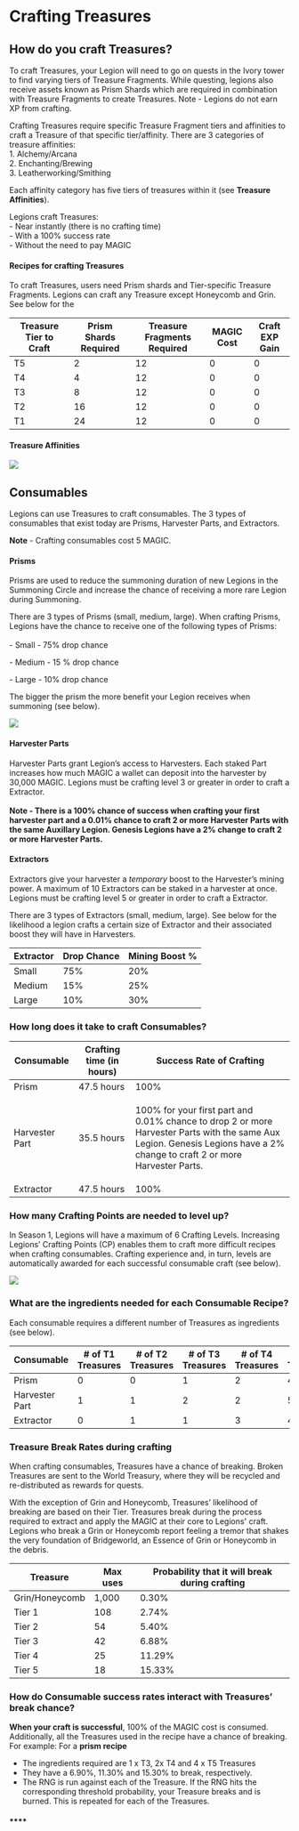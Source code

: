# Crafting Treasures

## How do you craft Treasures?

To craft Treasures, your Legion will need to go on quests in the Ivory tower to find varying tiers of Treasure Fragments. While questing, legions also receive assets known as Prism Shards which are required in combination with Treasure Fragments to create Treasures.  Note - Legions do not earn XP from crafting.

Crafting Treasures require specific Treasure Fragment tiers and affinities to craft a Treasure of that specific tier/affinity. There are 3 categories of treasure affinities:\
&#x20;    1\.  Alchemy/Arcana\
&#x20;    2\. Enchanting/Brewing\
&#x20;    3\. Leatherworking/Smithing

Each affinity category has five tiers of treasures within it (see **Treasure Affinities**).&#x20;

Legions craft Treasures:\
&#x20;    \- Near instantly (there is no crafting time)\
&#x20;    \- With a 100% success rate\
&#x20;    \- Without the need to pay MAGIC

#### Recipes for crafting Treasures

To craft Treasures, users need Prism shards and Tier-specific Treasure Fragments. Legions can craft any Treasure except Honeycomb and Grin. See below for the

| Treasure Tier to Craft | Prism Shards Required | Treasure Fragments Required | MAGIC Cost | Craft EXP Gain |
| ---------------------- | --------------------- | --------------------------- | ---------- | -------------- |
| T5                     | 2                     | 12                          | 0          | 0              |
| T4                     | 4                     | 12                          | 0          | 0              |
| T3                     | 8                     | 12                          | 0          | 0              |
| T2                     | 16                    | 12                          | 0          | 0              |
| T1                     | 24                    | 12                          | 0          | 0              |

#### Treasure Affinities

![](../../../.gitbook/assets/Treasures-affinities.jpg)

## Consumables

Legions can use Treasures to craft consumables. The 3 types of consumables that exist today are Prisms, Harvester Parts, and Extractors.&#x20;

**Note** - Crafting consumables cost 5 MAGIC.

#### Prisms

Prisms are used to reduce the summoning duration of new Legions in the Summoning Circle and increase the chance of receiving a more rare Legion during Summoning.&#x20;

There are 3 types of Prisms (small, medium, large). When crafting Prisms, Legions have the chance to receive one  of the following types of Prisms: \
\
&#x20;    \- Small - 75% drop chance

&#x20;    \- Medium - 15 % drop chance

&#x20;    \- Large - 10% drop chance

The bigger the prism the more benefit your Legion receives when summoning (see below).&#x20;

![](<../../../.gitbook/assets/Screen Shot 2022-08-08 at 7.29.31 PM.png>)

#### Harvester Parts

Harvester Parts grant Legion’s access to Harvesters. Each staked Part increases how much MAGIC a wallet can deposit into the harvester by 30,000 MAGIC. Legions must be crafting level 3 or greater in order to craft a Extractor.\
\
**Note - There is a 100% chance of success when crafting your first harvester part and a 0.01% chance to craft 2 or more Harvester Parts with the same Auxillary Legion. Genesis Legions have a 2% change to craft 2 or more Harvester Parts.**&#x20;

#### Extractors

Extractors give your harvester a _temporary_ boost to the Harvester’s mining power. A maximum of 10 Extractors can be staked in a harvester at once. Legions must be crafting level 5 or greater in order to craft a Extractor.

There are 3 types of Extractors (small, medium, large). See below for the likelihood a legion crafts a certain size of Extractor and their associated boost they will have in Harvesters. &#x20;

| Extractor | Drop Chance | Mining Boost % |
| --------- | ----------- | -------------- |
| Small     | 75%         | 20%            |
| Medium    | 15%         | 25%            |
| Large     | 10%         | 30%            |

### How long does it take to craft Consumables?

| Consumable     | Crafting time (in hours) | Success Rate of Crafting                                                                                                                                                              |
| -------------- | ------------------------ | ------------------------------------------------------------------------------------------------------------------------------------------------------------------------------------- |
| Prism          | 47.5 hours               | 100%                                                                                                                                                                                  |
| Harvester Part | 35.5 hours               | <p>100% for your first part and<br>0.01% chance to drop 2 or more Harvester Parts with the same Aux Legion. Genesis Legions have a 2% change to craft 2 or more Harvester Parts. </p> |
| Extractor      | 47.5 hours               | 100%                                                                                                                                                                                  |

### **How many Crafting Points are needed to level up?**

In Season 1, Legions will have a maximum of 6 Crafting Levels. Increasing Legions’ Crafting Points (CP) enables them to craft more difficult recipes when crafting consumables. Crafting experience and, in turn, levels are automatically awarded for each successful consumable craft (see below).

![](<../../../.gitbook/assets/Screenshot\_15 (1).jpg>)

### **What are the ingredients needed for each Consumable Recipe?**

Each consumable requires a different number of  Treasures as ingredients (see below).&#x20;

| Consumable     | # of T1 Treasures | # of T2 Treasures | # of T3 Treasures | # of T4 Treasures | # of T5 Treasures |
| -------------- | ----------------- | ----------------- | ----------------- | ----------------- | ----------------- |
| Prism          | 0                 | 0                 | 1                 | 2                 | 4                 |
| Harvester Part | 1                 | 1                 | 2                 | 2                 | 5                 |
| Extractor      | 0                 | 1                 | 1                 | 3                 | 4                 |



### **Treasure Break Rates during crafting**

When crafting consumables, Treasures have a chance of breaking. Broken Treasures are sent to the World Treasury, where they will be recycled and re-distributed as rewards for quests.

With the exception of Grin and Honeycomb, Treasures’ likelihood of breaking are based on their Tier. Treasures break during the process required to extract and apply the MAGIC at their core to Legions' craft. Legions who break a Grin or Honeycomb report feeling a tremor that shakes the very foundation of Bridgeworld, an Essence of Grin or Honeycomb in the debris.

| Treasure       | Max uses | Probability that it will break during crafting |
| -------------- | -------- | ---------------------------------------------- |
| Grin/Honeycomb | 1,000    | 0.30%                                          |
| Tier 1         | 108      | 2.74%                                          |
| Tier 2         | 54       | 5.40%                                          |
| Tier 3         | 42       | 6.88%                                          |
| Tier 4         | 25       | 11.29%                                         |
| Tier 5         | 18       | 15.33%                                         |

### **How do Consumable success rates interact with Treasures’ break chance?**

**When your craft is successful**, 100% of the MAGIC cost is consumed. Additionally, all the Treasures used in the recipe have a chance of breaking. For example: For a **prism recipe**

* The ingredients required are 1 x T3, 2x T4 and 4 x T5 Treasures
* They have a 6.90%, 11.30% and 15.30% to break, respectively.
* The RNG is run against each of the Treasure. If the RNG hits the corresponding threshold probability, your Treasure breaks and is burned. This is repeated for each of the Treasures.



#### ****
